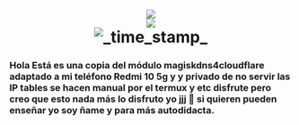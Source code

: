 <h1 align="center">
<img src="https://image.ibb.co/e6OwXH/cloudflare.jpg">
<br />
<img src="https://img.shields.io/badge/XDA-Thread-yellow.svg?longCache=true&style=flat-square"></a><br /><img src="https://img.shields.io/badge/Status-Stable-green.svg?longCache=true&style=flat-square"alt="_time_stamp_" />


<h3> Hola 
Está es una copia del módulo magiskdns4cloudflare adaptado a mi teléfono Redmi 10 5g y y privado de no servir las IP tables se hacen manual por el termux y etc disfrute pero creo que esto nada más lo disfruto yo jjj 🤣 si quieren pueden enseñar yo soy ñame y para más autodidacta.</h3>
